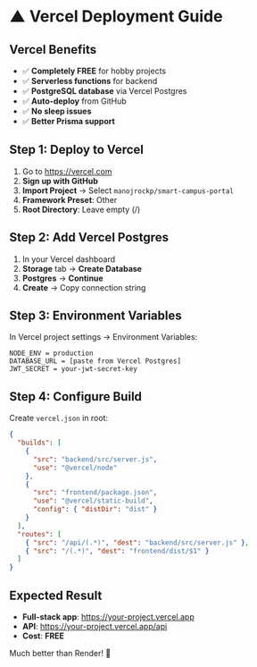 # ▲ Vercel Deployment Guide

## Vercel Benefits
- ✅ **Completely FREE** for hobby projects
- ✅ **Serverless functions** for backend
- ✅ **PostgreSQL database** via Vercel Postgres
- ✅ **Auto-deploy** from GitHub
- ✅ **No sleep issues**
- ✅ **Better Prisma support**

## Step 1: Deploy to Vercel
1. Go to https://vercel.com
2. **Sign up with GitHub**
3. **Import Project** → Select `manojrockp/smart-campus-portal`
4. **Framework Preset**: Other
5. **Root Directory**: Leave empty (/)

## Step 2: Add Vercel Postgres
1. In your Vercel dashboard
2. **Storage** tab → **Create Database**
3. **Postgres** → **Continue**
4. **Create** → Copy connection string

## Step 3: Environment Variables
In Vercel project settings → Environment Variables:
```
NODE_ENV = production
DATABASE_URL = [paste from Vercel Postgres]
JWT_SECRET = your-jwt-secret-key
```

## Step 4: Configure Build
Create `vercel.json` in root:
```json
{
  "builds": [
    {
      "src": "backend/src/server.js",
      "use": "@vercel/node"
    },
    {
      "src": "frontend/package.json",
      "use": "@vercel/static-build",
      "config": { "distDir": "dist" }
    }
  ],
  "routes": [
    { "src": "/api/(.*)", "dest": "backend/src/server.js" },
    { "src": "/(.*)", "dest": "frontend/dist/$1" }
  ]
}
```

## Expected Result
- **Full-stack app**: https://your-project.vercel.app
- **API**: https://your-project.vercel.app/api
- **Cost**: **FREE**

Much better than Render! 🚀
